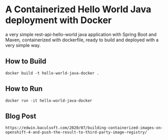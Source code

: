 # A Containerized Hello World Java deployment with Docker

a very simple rest-api-hello-world java application with Spring Boot and Maven, containerized with dockerfile, ready to build and deployed with a very simple way.
 
## How to Build
```
docker build -t hello-world-java-docker .
```  
## How to Run
```
docker run -it hello-world-java-docker
```

## Blog Post
```
https://edwin.baculsoft.com/2020/07/building-containerized-images-on-openshift-4-and-push-the-result-to-third-party-image-registry/
```

